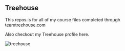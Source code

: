 ## Treehouse 

This repos is for all of my course files completed through teamtreehouse.com

Also checkout my Treehouse profile here.

![treehouse](https://cloud.githubusercontent.com/assets/20505249/18178565/daf0efea-704c-11e6-87a9-6c027c19e3ea.jpg)
